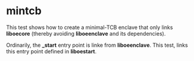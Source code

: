 mintcb
======

This test shows how to create a minimal-TCB enclave that only links
**liboecore** (thereby avoiding **liboeenclave** and its dependencies).

Ordinarily, the **_start** entry point is linke from **liboeenclave**. This
test, links this entry point defined in **liboestart**.
